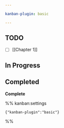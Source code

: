 ```yaml
---

kanban-plugin: basic

---
```


## TODO

- [ ] [[Chapter 1]]


## In Progress



## Completed

**Complete**




%% kanban:settings
```
{"kanban-plugin":"basic"}
```
%%